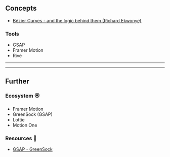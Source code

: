 ## Concepts

- [Bézier Curves - and the logic behind them (Richard Ekwonye)](https://blog.richardekwonye.com/bezier-curves)

### Tools

- GSAP
- Framer Motion
- Rive

---



---
## Further
### Ecosystem 🏵

- Framer Motion
- GreenSock (GSAP)
- Lottie
- Motion One

### Resources 🧩

- [GSAP - GreenSock](https://greensock.com/gsap/)